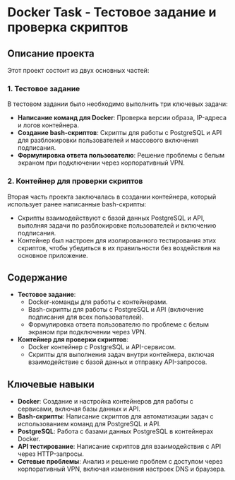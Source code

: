 # Docker Task - Тестовое задание и проверка скриптов

## Описание проекта
Этот проект состоит из двух основных частей:

### 1. Тестовое задание
В тестовом задании было необходимо выполнить три ключевых задачи:
- **Написание команд для Docker**: Проверка версии образа, IP-адреса и логов контейнера.
- **Создание bash-скриптов**: Скрипты для работы с PostgreSQL и API для разблокировки пользователей и массового включения подписания.
- **Формулировка ответа пользователю**: Решение проблемы с белым экраном при подключении через корпоративный VPN.

### 2. Контейнер для проверки скриптов
Вторая часть проекта заключалась в создании контейнера, который использует ранее написанные bash-скрипты:
- Скрипты взаимодействуют с базой данных PostgreSQL и API, выполняя задачи по разблокировке пользователей и включению подписания.
- Контейнер был настроен для изолированного тестирования этих скриптов, чтобы убедиться в их правильности без воздействия на основное приложение.

## Содержание
- **Тестовое задание**:
  - Docker-команды для работы с контейнерами.
  - Bash-скрипты для работы с PostgreSQL и API (включение подписания для всех пользователей).
  - Формулировка ответа пользователю по проблеме с белым экраном при подключении через VPN.
- **Контейнер для проверки скриптов**:
  - Docker контейнер с PostgreSQL и API-сервисом.
  - Скрипты для выполнения задач внутри контейнера, включая взаимодействие с базой данных и отправку API-запросов.

## Ключевые навыки
- **Docker**: Создание и настройка контейнеров для работы с сервисами, включая базы данных и API.
- **Bash-скрипты**: Написание скриптов для автоматизации задач с использованием команд для PostgreSQL и API.
- **PostgreSQL**: Работа с базами данных PostgreSQL в контейнерах Docker.
- **API тестирование**: Написание скриптов для взаимодействия с API через HTTP-запросы.
- **Сетевые проблемы**: Анализ и решение проблем с доступом через корпоративный VPN, включая изменения настроек DNS и браузера.
